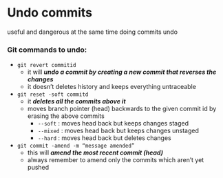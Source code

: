 # Undo commits

useful and dangerous at the same time doing commits undo

### Git commands to undo:

- `git revert commitid`
    - it will ***undo a commit by creating a new commit that reverses the changes***
    - it doesn’t deletes history and keeps everything untraceable
- `git reset -soft commitd`
    - it ***deletes all the commits above it***
    - moves branch pointer (head) backwards to the given commit id by erasing the above commits
        - `--soft`  :  moves head back but keeps changes staged
        - `--mixed` : moves head back but keeps changes unstaged
        - `--hard` : moves head back but deletes changes
- `git commit -amend -m “message amended”`
    - this will ***amend the most recent commit (head)***
    - always remember to amend only the commits which aren’t yet pushed